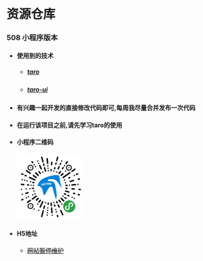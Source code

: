 ﻿# 资源仓库
### 508 小程序版本

- #### 使用到的技术
    - ##### [taro](https://nervjs.github.io/taro/docs/README.html)
    - ##### [taro-ui](https://taro-ui.aotu.io/#/docs/introduction)

- #### 有兴趣一起开发的直接修改代码即可,每周我尽量合并发布一次代码

- #### 在运行该项目之前,请先学习taro的使用

- #### 小程序二维码
    <img src="./doc/qycode.jpg" width="150px" height="150px">
- #### H5地址
    - [~~网站暂停维护~~](https://www.dongkji.com/h5)
